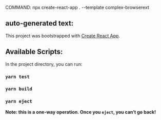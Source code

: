 COMMAND: npx create-react-app . --template complex-browserext

## auto-generated text:
This project was bootstrapped with [Create React App](https://github.com/facebook/create-react-app).
## Available Scripts:

In the project directory, you can run:

### `yarn test`

### `yarn build`

### `yarn eject`
**Note: this is a one-way operation. Once you `eject`, you can’t go back!**

